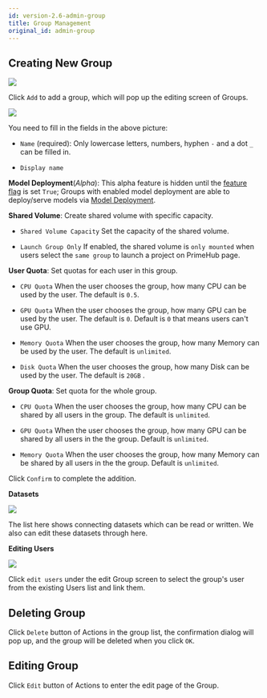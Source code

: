 ```yaml
---
id: version-2.6-admin-group
title: Group Management
original_id: admin-group
---
```


## Creating New Group

![](assets/group_12_v26.png)

Click `Add` to add a group, which will pop up the editing screen of Groups.

![](assets/group_shared_volume_v26.png)

You need to fill in the fields in the above picture:

+ `Name` (required): Only lowercase letters, numbers, hyphen `-` and a dot `_` can be filled in.

+ `Display name`

**Model Deployment**(*Alpha*): This alpha feature is hidden until the [feature flag](../references/feature-flag) is set `True`; Groups with enabled model deployment are able to deploy/serve models via [Model Deployment](../model-deployment-feature).

**Shared Volume**: Create shared volume with specific capacity.

+ `Shared Volume Capacity` Set the capacity of the shared volume.

+ `Launch Group Only` If enabled, the shared volume is `only mounted` when users select the `same group` to launch a project on PrimeHub page.


**User Quota**: Set quotas for each user in this group.

+ `CPU Quota` When the user chooses the group, how many CPU can be used by the user. The default is `0.5`.

+ `GPU Quota` When the user chooses the group, how many GPU can be used by the user. The default is `0`. Default is `0` that means users can't use GPU.

+ `Memory Quota` When the user chooses the group, how many Memory can be used by the user. The default is `unlimited`.

+ `Disk Quota` When the user chooses the group, how many Disk can be used by the user. The default is `20GB` .

**Group Quota**: Set quota for the whole group.

+ `CPU Quota` When the user chooses the group, how many CPU can be shared by all users in the group. The default is `unlimited`.

+ `GPU Quota` When the user chooses the group, how many GPU can be shared by all users in the the group. Default is `unlimited`.

+ `Memory Quota` When the user chooses the group, how many Memory can be shared by all users in the the group. Default is `unlimited`.

Click `Confirm` to complete the addition.

**Datasets**

![](assets/admin_group_ds_v25.png)

The list here shows connecting datasets which can be read or written. We also can edit these datasets through here.

**Editing Users**

![](assets/edit_users.png)

Click `edit users` under the edit Group screen to select the group's user from the existing Users list and link them.

## Deleting Group

Click `Delete` button of Actions in the group list, the confirmation dialog will pop up, and the group will be deleted when you click `OK`.

## Editing Group

Click `Edit` button of Actions to enter the edit page of the Group.



